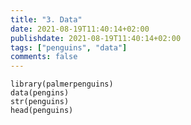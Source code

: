 ```yaml
---
title: "3. Data"
date: 2021-08-19T11:40:14+02:00
publishdate: 2021-08-19T11:40:14+02:00
tags: ["penguins", "data"]
comments: false
---
```




```{r}
library(palmerpenguins)
data(pengins)
str(penguins)
head(penguins)

```